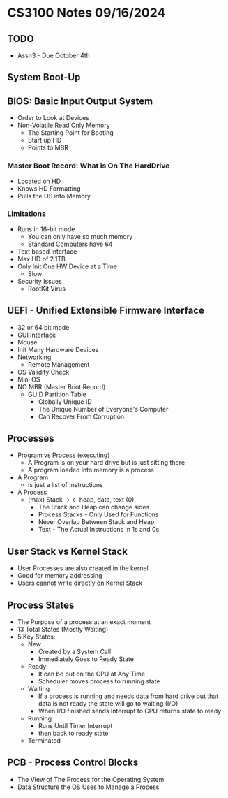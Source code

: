 # CS3100 Notes 09/16/2024

## TODO
- Assn3 - Due October 4th

## System Boot-Up

## BIOS: Basic Input Output System
- Order to Look at Devices
- Non-Volatile Read Only Memory
  - The Starting Point for Booting
  - Start up HD
  - Points to MBR

### Master Boot Record: What is On The HardDrive
- Located on HD
- Knows HD Formatting
- Pulls the OS into Memory

### Limitations
- Runs in 16-bit mode
  - You can only have so much memory
  - Standard Computers have 64
- Text based Interface
- Max HD of 2.1TB
- Only Init One HW Device at a Time
  - Slow
- Security Issues
  - RootKit Virus
  
## UEFI - Unified Extensible Firmware Interface
- 32 or 64 bit mode
- GUI Interface
- Mouse
- Init Many Hardware Devices
- Networking
  - Remote Management
- OS Validity Check
- Mini OS
- NO MBR (Master Boot Record)
  - GUID Partition Table
    - Globally Unique ID
    - The Unique Number of Everyone's Computer
    - Can Recover From Corruption

## Processes
- Program vs Process (executing)
  - A Program is on your hard drive but is just sitting there
  - A program loaded into memory is a process
- A Program 
  - is just a list of Instructions
- A Process
  - (max) Stack -> <- heap, data, text (0)
      - The Stack and Heap can change sides
      - Process Stacks - Only Used for Functions
      - Never Overlap Between Stack and Heap
      - Text - The Actual Instructions in 1s and 0s

## User Stack vs Kernel Stack
- User Processes are also created in the kernel
- Good for memory addressing
- Users cannot write directly on Kernel Stack

## Process States
- The Purpose of a process at an exact moment
- 13 Total States (Mostly Waiting)
- 5 Key States:
  - New
    - Created by a System Call
    - Immediately Goes to Ready State
  - Ready
    - It can be put on the CPU at Any Time
    - Scheduler moves process to running state
  - Waiting
    - If a process is running and needs data from hard drive but that data is not ready the state will go to waiting (I/O)
    - When I/O finished sends Interrupt to CPU returns state to ready
  - Running
    - Runs Until Timer Interrupt
    - then back to ready state
  - Terminated

## PCB - Process Control Blocks
- The View of The Process for the Operating System
- Data Structure the OS Uses to Manage a Process
